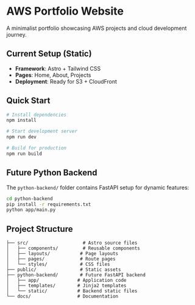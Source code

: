 # AWS Portfolio Website

A minimalist portfolio showcasing AWS projects and cloud development journey.

## Current Setup (Static)
- **Framework**: Astro + Tailwind CSS
- **Pages**: Home, About, Projects
- **Deployment**: Ready for S3 + CloudFront

## Quick Start

```bash
# Install dependencies
npm install

# Start development server
npm run dev

# Build for production
npm run build
```

## Future Python Backend

The `python-backend/` folder contains FastAPI setup for dynamic features:

```bash
cd python-backend
pip install -r requirements.txt
python app/main.py
```

## Project Structure

```
├── src/                    # Astro source files
│   ├── components/         # Reusable components
│   ├── layouts/           # Page layouts
│   ├── pages/             # Route pages
│   └── styles/            # CSS files
├── public/                # Static assets
├── python-backend/        # Future FastAPI backend
│   ├── app/              # Application code
│   ├── templates/        # Jinja2 templates
│   └── static/           # Backend static files
└── docs/                 # Documentation
```